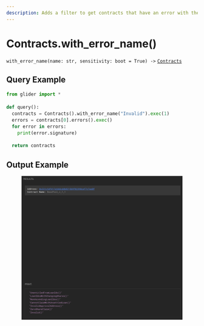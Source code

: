 ```yaml
---
description: Adds a filter to get contracts that have an error with the given name.
---
```


# Contracts.with\_error\_name()

`with_error_name(name: str, sensitivity: boot = True) ->` [`Contracts`](./)

## Query Example

```python
from glider import *

def query():
  contracts = Contracts().with_error_name("Invalid").exec(1)
  errors = contracts[0].errors().exec()
  for error in errors:
    print(error.signature)

  return contracts

```

## Output Example

<figure><img src="../../.gitbook/assets/image (1) (1) (1) (1) (1) (1) (1) (1) (1) (1).png" alt=""><figcaption></figcaption></figure>
